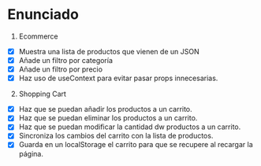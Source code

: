 # Enunciado

1. Ecommerce

- [x] Muestra una lista de productos que vienen de un JSON
- [x] Añade un filtro por categoría
- [x] Añade un filtro por precio
- [x] Haz uso de useContext para evitar pasar props innecesarias.

2. Shopping Cart

- [x] Haz que se puedan añadir los productos a un carrito.
- [x] Haz que se puedan eliminar los productos a un carrito.
- [x] Haz que se puedan modificar la cantidad dw productos a un carrito.
- [x] Sincroniza los cambios del carrito con la lista de productos.
- [x] Guarda en un localStorage el carrito para que se recupere al recargar la página.
